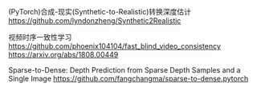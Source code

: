 (PyTorch)合成-现实(Synthetic-to-Realistic)转换深度估计
https://github.com/lyndonzheng/Synthetic2Realistic

视频时序一致性学习
https://github.com/phoenix104104/fast_blind_video_consistency
https://arxiv.org/abs/1808.00449​

Sparse-to-Dense: Depth Prediction from Sparse Depth Samples and a Single Image
https://github.com/fangchangma/sparse-to-dense.pytorch
